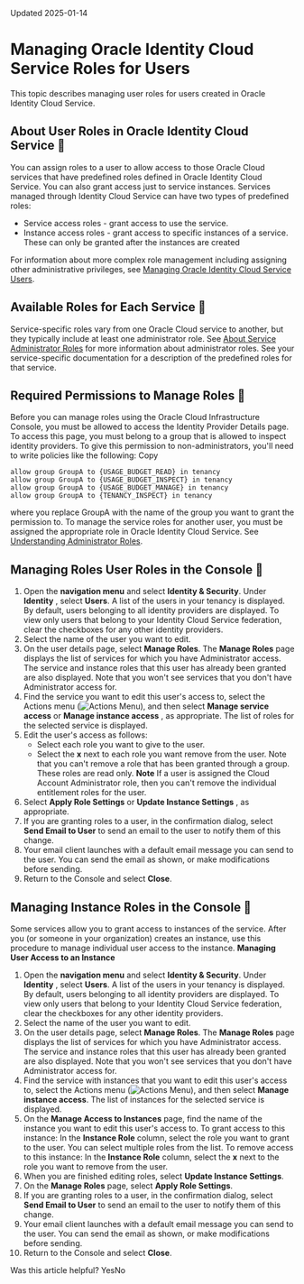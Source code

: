 Updated 2025-01-14
# Managing Oracle Identity Cloud Service Roles for Users
This topic describes managing user roles for users created in Oracle Identity Cloud Service. 
## About User Roles in Oracle Identity Cloud Service 🔗 
You can assign roles to a user to allow access to those Oracle Cloud services that have predefined roles defined in Oracle Identity Cloud Service. You can also grant access just to service instances. 
Services managed through Identity Cloud Service can have two types of predefined roles: 
  * Service access roles - grant access to use the service.
  * Instance access roles - grant access to specific instances of a service. These can only be granted after the instances are created


For information about more complex role management including assigning other administrative privileges, see [Managing Oracle Identity Cloud Service Users](https://docs.oracle.com/en/cloud/paas/identity-cloud/uaids/manage-oracle-identity-cloud-service-users1.html).
## Available Roles for Each Service 🔗 
Service-specific roles vary from one Oracle Cloud service to another, but they typically include at least one administrator role. See [About Service Administrator Roles](https://docs.oracle.com/en/cloud/get-started/subscriptions-cloud/csgsg/service-administrator-roles.html) for more information about administrator roles. See your service-specific documentation for a description of the predefined roles for that service.
## Required Permissions to Manage Roles 🔗 
Before you can manage roles using the Oracle Cloud Infrastructure Console, you must be allowed to access the Identity Provider Details page. To access this page, you must belong to a group that is allowed to inspect identity providers. To give this permission to non-administrators, you'll need to write policies like the following:
Copy
```
allow group GroupA to {USAGE_BUDGET_READ} in tenancy
allow group GroupA to {USAGE_BUDGET_INSPECT} in tenancy
allow group GroupA to {USAGE_BUDGET_MANAGE} in tenancy
allow group GroupA to {TENANCY_INSPECT} in tenancy
```

where you replace GroupA with the name of the group you want to grant the permission to.
To manage the service roles for another user, you must be assigned the appropriate role in Oracle Identity Cloud Service. See [Understanding Administrator Roles](https://docs.oracle.com/en/cloud/paas/identity-cloud/uaids/understand-administrator-roles.html).
## Managing Roles User Roles in the Console 🔗 
  1. Open the **navigation menu** and select **Identity & Security**. Under **Identity** , select **Users**. A list of the users in your tenancy is displayed. 
By default, users belonging to all identity providers are displayed. To view only users that belong to your Identity Cloud Service federation, clear the checkboxes for any other identity providers.
  2. Select the name of the user you want to edit. 
  3. On the user details page, select **Manage Roles**. The **Manage Roles** page displays the list of services for which you have Administrator access. The service and instance roles that this user has already been granted are also displayed.
Note that you won't see services that you don't have Administrator access for. 
  4. Find the service you want to edit this user's access to, select the Actions menu (![Actions Menu](https://docs.oracle.com/en-us/iaas/Content/libraries/global-images/actions-menu.png)), and then select **Manage service access** or **Manage instance access** , as appropriate. The list of roles for the selected service is displayed.
  5. Edit the user's access as follows:
     * Select each role you want to give to the user. 
     * Select the **x** next to each role you want remove from the user. Note that you can't remove a role that has been granted through a group. These roles are read only.
**Note** If a user is assigned the Cloud Account Administrator role, then you can't remove the individual entitlement roles for the user. 
  6. Select **Apply Role Settings** or **Update Instance Settings** , as appropriate.
  7. If you are granting roles to a user, in the confirmation dialog, select **Send Email to User** to send an email to the user to notify them of this change. 
  8. Your email client launches with a default email message you can send to the user. You can send the email as shown, or make modifications before sending.
  9. Return to the Console and select **Close**.


## Managing Instance Roles in the Console 🔗 
Some services allow you to grant access to instances of the service. After you (or someone in your organization) creates an instance, use this procedure to manage individual user access to the instance.
**Managing User Access to an Instance**
  1. Open the **navigation menu** and select **Identity & Security**. Under **Identity** , select **Users**. 
A list of the users in your tenancy is displayed. 
By default, users belonging to all identity providers are displayed. To view only users that belong to your Identity Cloud Service federation, clear the checkboxes for any other identity providers.
  2. Select the name of the user you want to edit. 
  3. On the user details page, select **Manage Roles**. The **Manage Roles** page displays the list of services for which you have Administrator access. The service and instance roles that this user has already been granted are also displayed.
Note that you won't see services that you don't have Administrator access for. 
  4. Find the service with instances that you want to edit this user's access to, select the Actions menu (![Actions Menu](https://docs.oracle.com/en-us/iaas/Content/libraries/global-images/actions-menu.png)), and then select **Manage instance access**. The list of instances for the selected service is displayed.
  5. On the **Manage Access to Instances** page, find the name of the instance you want to edit this user's access to. 
To grant access to this instance:
In the **Instance Role** column, select the role you want to grant to the user. You can select multiple roles from the list.
To remove access to this instance:
In the **Instance Role** column, select the **x** next to the role you want to remove from the user. 
  6. When you are finished editing roles, select **Update Instance Settings**.
  7. On the **Manage Roles** page, select **Apply Role Settings**.
  8. If you are granting roles to a user, in the confirmation dialog, select **Send Email to User** to send an email to the user to notify them of this change. 
  9. Your email client launches with a default email message you can send to the user. You can send the email as shown, or make modifications before sending.
  10. Return to the Console and select **Close**.


Was this article helpful?
YesNo

